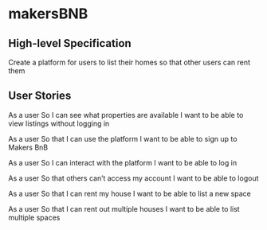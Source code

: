 # makersBNB

High-level Specification
--------

Create a platform for users to list their homes so that other users can rent them


User Stories
--------

As a user
So I can see what properties are available
I want to be able to view listings without logging in

As a user
So that I can use the platform
I want to be able to sign up to Makers BnB

As a user
So I can interact with the platform
I want to be able to log in

As a user
So that others can’t access my account
I want to be able to logout

As a user
So that I can rent my house
I want to be able to list a new space

As a user
So that I can rent out multiple houses
I want to be able to list multiple spaces
